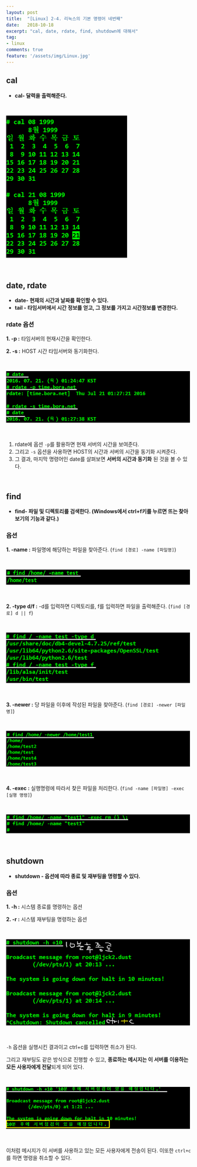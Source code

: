 ```yaml
---
layout: post
title:  "[Linux] 2-4. 리눅스의 기본 명령어 네번째"
date:   2018-10-18
excerpt: "cal, date, rdate, find, shutdown에 대해서"
tag:
- linux
comments: true
feature: '/assets/img/Linux.jpg'
---
```


## cal

* **cal- 달력을 출력해준다.**

<br/>

![cal](/assets/img/linux_cal.png)

<br/>

## date, rdate

* **date- 현재의 시간과 날짜를 확인할 수 있다.**
* **tail - 타임서버에서 시간 정보를 얻고, 그 정보를 가지고 시간정보를 변경한다.**

### rdate 옵션

**1. -p :** 타임서버의 현재시간을 확인한다.

**2. -s :** HOST 시간 타임서버와 동기화한다.


<br/>

![date](/assets/img/linux_date.png)

<br/>

1. rdate에 옵션 `-p`를 활용하면 현재 서버의 시간을 보여준다. 
2. 그리고 `-s` 옵션을 사용하면 HOST의 시간과 서버의 시간을 동기화 시켜준다. 
3. 그 결과, 마지막 명령어인 date를 살펴보면 **서버의 시간과 동기화** 된 것을 볼 수 있다.

<br/>

## find

* **find- 파일 및 디렉토리를 검색한다. (Windows에서 ctrl+f키를 누르면 뜨는 찾아보기의 기능과 같다.)**

### 옵션

**1. -name :** 파일명에 해당하는 파일을 찾아준다. (`find [경로] -name [파일명]`)

<br/>

![find](/assets/img/linux_find_name.png)

<br/>

**2. -type d/f :** -d를 입력하면 디렉토리를, f를 입력하면 파일을 출력해준다. (`find [경로] d || f`) 

<br/>

![find](/assets/img/linux_find_type.png)

<br/>

**3. -newer :** 당 파일을 이후에 작성된 파일을 찾아준다. (`find [경로] -newer [파일명]`)

<br/>

![find](/assets/img/linux_find_newer.png)

<br/>

**4. -exec :** 실행명령에 따라서 찾은 파일을 처리한다. (`find -name [파일명] -exec [실행 명령]`)

<br/>

![find](/assets/img/linux_find_exec.png)

<br/>

## shutdown

* **shutdown - 옵션에 따라 종료 및 재부팅을 명령할 수 있다.**

### 옵션

**1. -h :** 시스템 종료를 명령하는 옵션

**2. -r :** 시스템 재부팅을 명령하는 옵션

<br/>

![shutdown](/assets/img/linux_shutdown.png)

<br/>

`-h` 옵션을 실행시킨 결과이고 ctrl+c를 입력하면 취소가 된다.

그리고 재부팅도 같은 방식으로 진행할 수 있고, **종료하는 메시지는 이 서버를 이용하는 모든 사용자에게 전달**되게 되어 있다. 

<br/>

![shutdown](/assets/img/linux_shutdown_메시지.png)

<br/>

이처럼 메시지가 이 서버를 사용하고 있는 모든 사용자에게 전송이 된다. 
이또한 `ctrl+c`를 하면 명령을 취소할 수 있다.
